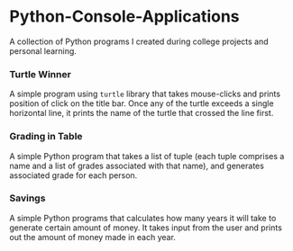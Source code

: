 # Python-Console-Applications

A collection of Python programs I created during college projects and personal learning.

### Turtle Winner
A simple program using `turtle` library that takes mouse-clicks and prints position of click on the title bar. Once any of the turtle exceeds a single horizontal line, it prints the name of the turtle that crossed the line first.

### Grading in Table
A simple Python program that takes a list of tuple (each tuple comprises a name and a list of grades associated with that name), and generates associated grade for each person.

### Savings
A simple Python programs that calculates how many years it will take to generate certain amount of money. It takes input from the user and prints out the amount of money made in each year.
